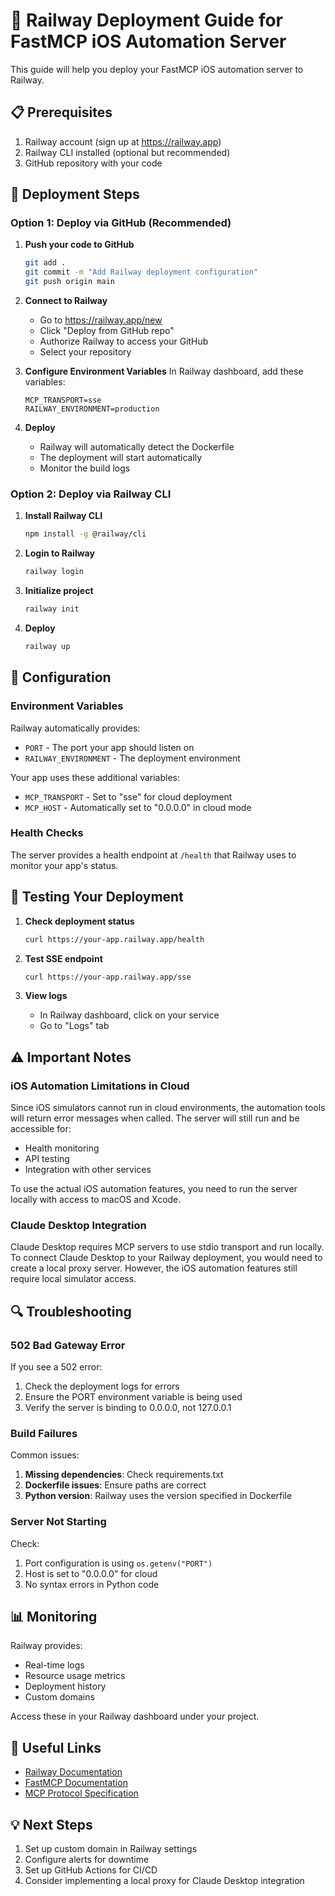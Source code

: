 # 🚂 Railway Deployment Guide for FastMCP iOS Automation Server

This guide will help you deploy your FastMCP iOS automation server to Railway.

## 📋 Prerequisites

1. Railway account (sign up at https://railway.app)
2. Railway CLI installed (optional but recommended)
3. GitHub repository with your code

## 🚀 Deployment Steps

### Option 1: Deploy via GitHub (Recommended)

1. **Push your code to GitHub**
   ```bash
   git add .
   git commit -m "Add Railway deployment configuration"
   git push origin main
   ```

2. **Connect to Railway**
   - Go to https://railway.app/new
   - Click "Deploy from GitHub repo"
   - Authorize Railway to access your GitHub
   - Select your repository

3. **Configure Environment Variables**
   In Railway dashboard, add these variables:
   ```
   MCP_TRANSPORT=sse
   RAILWAY_ENVIRONMENT=production
   ```

4. **Deploy**
   - Railway will automatically detect the Dockerfile
   - The deployment will start automatically
   - Monitor the build logs

### Option 2: Deploy via Railway CLI

1. **Install Railway CLI**
   ```bash
   npm install -g @railway/cli
   ```

2. **Login to Railway**
   ```bash
   railway login
   ```

3. **Initialize project**
   ```bash
   railway init
   ```

4. **Deploy**
   ```bash
   railway up
   ```

## 🔧 Configuration

### Environment Variables

Railway automatically provides:
- `PORT` - The port your app should listen on
- `RAILWAY_ENVIRONMENT` - The deployment environment

Your app uses these additional variables:
- `MCP_TRANSPORT` - Set to "sse" for cloud deployment
- `MCP_HOST` - Automatically set to "0.0.0.0" in cloud mode

### Health Checks

The server provides a health endpoint at `/health` that Railway uses to monitor your app's status.

## 🧪 Testing Your Deployment

1. **Check deployment status**
   ```bash
   curl https://your-app.railway.app/health
   ```

2. **Test SSE endpoint**
   ```bash
   curl https://your-app.railway.app/sse
   ```

3. **View logs**
   - In Railway dashboard, click on your service
   - Go to "Logs" tab

## ⚠️ Important Notes

### iOS Automation Limitations in Cloud

Since iOS simulators cannot run in cloud environments, the automation tools will return error messages when called. The server will still run and be accessible for:
- Health monitoring
- API testing
- Integration with other services

To use the actual iOS automation features, you need to run the server locally with access to macOS and Xcode.

### Claude Desktop Integration

Claude Desktop requires MCP servers to use stdio transport and run locally. To connect Claude Desktop to your Railway deployment, you would need to create a local proxy server. However, the iOS automation features still require local simulator access.

## 🔍 Troubleshooting

### 502 Bad Gateway Error

If you see a 502 error:
1. Check the deployment logs for errors
2. Ensure the PORT environment variable is being used
3. Verify the server is binding to 0.0.0.0, not 127.0.0.1

### Build Failures

Common issues:
1. **Missing dependencies**: Check requirements.txt
2. **Dockerfile issues**: Ensure paths are correct
3. **Python version**: Railway uses the version specified in Dockerfile

### Server Not Starting

Check:
1. Port configuration is using `os.getenv("PORT")`
2. Host is set to "0.0.0.0" for cloud
3. No syntax errors in Python code

## 📊 Monitoring

Railway provides:
- Real-time logs
- Resource usage metrics
- Deployment history
- Custom domains

Access these in your Railway dashboard under your project.

## 🔗 Useful Links

- [Railway Documentation](https://docs.railway.app)
- [FastMCP Documentation](https://github.com/jlowin/fastmcp)
- [MCP Protocol Specification](https://modelcontextprotocol.io)

## 💡 Next Steps

1. Set up custom domain in Railway settings
2. Configure alerts for downtime
3. Set up GitHub Actions for CI/CD
4. Consider implementing a local proxy for Claude Desktop integration 